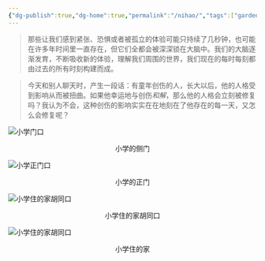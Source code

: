 ```yaml
---
{"dg-publish":true,"dg-home":true,"permalink":"/nihao/","tags":["gardenEntry"],"dgPassFrontmatter":true,"created":"2023-09-29T22:57:39.467+08:00","updated":"2025-01-01T22:35:56.012+08:00"}
---
```


> 那些让我们感到紧张、恐惧或者被孤立的体验可能只持续了几秒钟，也可能在许多年时间里一直存在，但它们全都会被深深锁在大脑中。我们的大脑逐渐发育，不断吸收新的体验，理解我们周围的世界，我们现在的每时每刻都由过去的所有时刻构建而成。


> 
> 今天和别人聊天时，产生一段话：有童年创伤的人，长大以后，他的人格受到影响从而被扭曲。如果他幸运地与创伤*和解*，那么他的人格会立刻被修复吗？我认为不会，这种创伤的影响实实在在地刻在了他存在的每一天，又怎么会修复呢？


![小学门口](https://i.v2ex.co/8G27e944.jpeg)
<p style="text-align:center">小学的侧门</p>

![小学正门口](https://i.v2ex.co/4G6Nh7sL.jpeg)<p style="text-align:center">小学的正门</p>


![小学住的家胡同口](https://i.v2ex.co/0sVBvAEY.jpeg)<p style="text-align:center">小学住的家胡同口</p>

![小学住的家胡同口](https://i.v2ex.co/DO2XStey.jpeg)<p style="text-align:center">小学住的家</p>

